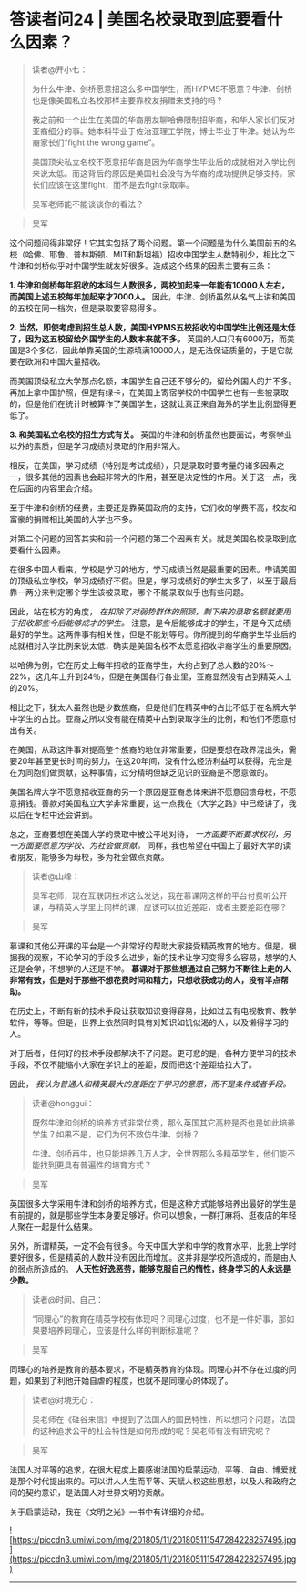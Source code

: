 # 答读者问24 | 美国名校录取到底要看什么因素？

> 读者@开小七：
> 
> 为什么牛津、剑桥愿意招这么多中国学生，而HYPMS不愿意？牛津、剑桥也是像美国私立名校那样主要靠校友捐赠来支持的吗？
> 
> 我之前和一个出生在美国的华裔朋友聊哈佛限制招华裔，和华人家长们反对亚裔细分的事。她本科毕业于佐治亚理工学院，博士毕业于牛津。她认为华裔家长们“fight the wrong game”。
> 
> 美国顶尖私立名校不愿意招华裔是因为华裔学生毕业后的成就相对入学比例来说太低。而这背后的原因是美国社会没有为华裔的成功提供足够支持。家长们应该在这里fight，而不是去fight录取率。
> 
> 吴军老师能不能谈谈你的看法？

> 吴军

这个问题问得非常好！它其实包括了两个问题。第一个问题是为什么美国前五的名校（哈佛、耶鲁、普林斯顿、MIT和斯坦福）招收中国学生人数特别少，相比之下牛津和剑桥似乎对中国学生就友好很多。造成这个结果的因素主要有三条：

 **1. 牛津和剑桥每年招收的本科生人数很多，两校加起来一年能有10000人左右，而美国上述五校每年加起来才7000人。** 因此，牛津、剑桥虽然从名气上讲和美国的五校在同一档次，但是录取要容易得多。

 **2. 当然，即使考虑到招生总人数，美国HYPMS五校招收的中国学生比例还是太低了，因为这五校留给外国学生的人数本来就不多。** 英国的人口只有6000万，而美国是3个多亿，因此单靠英国的生源填满10000人，是无法保证质量的，于是它就要在欧洲和中国大量招收。

而美国顶级私立大学那点名额，本国学生自己还不够分的，留给外国人的并不多。再加上拿中国护照，但是有绿卡，在美国上寄宿学校的中国学生也有一些被录取的，但是他们在统计时被算作了美国学生，这就让真正来自海外的学生比例显得更低了。

 **3. 和美国私立名校的招生方式有关。** 英国的牛津和剑桥虽然也要面试，考察学业以外的素质，但是学习成绩对录取的作用非常大。

相反，在美国，学习成绩（特别是考试成绩），只是录取时要考量的诸多因素之一，很多其他的因素也会起非常大的作用，甚至是决定性的作用。关于这一点，我在后面的内容里会介绍。

至于牛津和剑桥的经费，主要还是靠英国政府的支持，它们收的学费不高，校友和富豪的捐赠相比美国的大学也不多。

对第二个问题的回答其实和前一个问题的第三个因素有关。就是美国名校录取到底要看什么因素。

在很多中国人看来，学校是学习的地方，学习成绩当然是最重要的因素。申请美国的顶级私立学校，学习成绩好不假。但是，学习成绩好的学生太多了，以至于最后靠一两分来判定哪个学生该被录取，哪个不能录取似乎也有些问题。

因此，站在校方的角度， *在扣除了对弱势群体的照顾，剩下来的录取名额就要用于招收那些今后能够成才的学生。* 注意，是今后能够成才的学生，不是今天成绩最好的学生。这两件事有相关性，但是不能划等号。你所提到的华裔学生毕业后的成就相对入学比例来说太低，确实是美国名校不太愿意招收华裔学生的重要原因。

以哈佛为例，它在历史上每年招收的亚裔学生，大约占到了总人数的20%～22%，这几年上升到24％，但是在美国各行各业里，亚裔显然没有占到精英人士的20%。

相比之下，犹太人虽然也是少数族裔，但是他们在精英中的占比不低于在名牌大学中学生的占比。亚裔之所以没有能在精英中占到录取学生的比例，和他们不愿意付出有关。

在美国，从政这件事对提高整个族裔的地位非常重要，但是要想在政界混出头，需要20年甚至更长时间的努力，在这20年间，没有什么经济利益可以获得，完全是在为同胞们做贡献，这种事情，过分精明但缺乏见识的亚裔是不愿意做的。

美国名牌大学不愿意招收亚裔的另一个原因是亚裔总体来讲不愿意回馈母校，不愿意捐钱。善款对美国私立大学非常重要，这一点我在《大学之路》中已经讲了，我以后在专栏中还会讲到。

总之，亚裔要想在美国大学的录取中被公平地对待， *一方面要不断要求权利，另一方面要愿意为学校、为社会做贡献。* 同样，我也希望在中国上了最好大学的读者朋友，能够多为母校，多为社会做点贡献。

> 读者@山峰：
> 
> 吴军老师，现在互联网技术这么发达，我在慕课网这样的平台付费听公开课，与精英大学里上同样的课，应该可以拉近差距，或者主要差距在哪？

> 吴军

慕课和其他公开课的平台是一个非常好的帮助大家接受精英教育的地方。但是，根据我的观察，不论学习的手段多么进步，新的技术让学习变得多么容易，想学的人还是会学，不想学的人还是不学。 **慕课对于那些想通过自己努力不断往上走的人非常有效，但是对于那些不想花费时间和精力，只想收获成功的人，没有半点帮助。**

在历史上，不断有新的技术手段让获取知识变得容易，比如过去有电视教育、教学软件，等等。但是，世界上依然同时具有对知识如饥似渴的人，以及懒得学习的人。

对于后者，任何好的技术手段都解决不了问题。更可悲的是，各种方便学习的技术手段，不仅不能缩小大家在学识上的差距，反而把这个差距给拉大了。

因此， *我认为普通人和精英最大的差距在于学习的意愿，而不是条件或者手段。*

> 读者@honggui：
> 
> 既然牛津和剑桥的培养方式非常优秀，那么英国其它高校是否也是如此培养学生？如果不是，它们为何不效仿牛津、剑桥？
> 
> 牛津、剑桥再牛，也只能培养几万人才，全世界那么多精英学生，他们能不能找到更具有普遍性的培育方式？

> 吴军

英国很多大学采用牛津和剑桥的培养方式，但是这种方式能够培养出最好的学生是有前提的，就是那些学生本身要足够好。你可以想象，一群打麻将、逛夜店的年轻人聚在一起是什么结果。

另外，所谓精英，一定不会有很多。今天中国大学和中学的教育水平，比我上学时要好很多，但是精英的人数并没有因此而增加。这并非是学校所造成的，而是由人的弱点所造成的。 **人天性好逸恶劳，能够克服自己的惰性，终身学习的人永远是少数。**

> 读者@时间、自己：
> 
> “同理心”的教育在精英学校有体现吗？同理心过度，也不是一件好事，那如果要培养同理心，应该是什么样的判断标准呢？

> 吴军

同理心的培养是教育的基本要求，不是精英教育的体现。同理心并不存在过度的问题，如果到了利他开始自虐的程度，也就不是同理心的体现了。

> 读者@对境无心：
> 
> 吴老师在《硅谷来信》中提到了法国人的国民特性，所以想问个问题，法国的这种追求公平的社会特性是如何形成的呢？吴老师有没有研究呢？

> 吴军

法国人对平等的追求，在很大程度上要感谢法国的启蒙运动，平等、自由、博爱就是那个时代提出来的。可以讲人人生而平等、天赋人权这些思想，以及人和政府之间的契约意识，是法国人对世界文明的贡献。

关于启蒙运动，我在《文明之光》一书中有详细的介绍。

![https://piccdn3.umiwi.com/img/201805/11/201805111547284228257495.jpg](https://piccdn3.umiwi.com/img/201805/11/201805111547284228257495.jpg)

---
